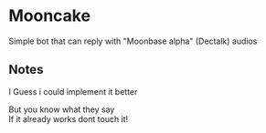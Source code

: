 # Mooncake
Simple bot that can reply with "Moonbase alpha" (Dectalk) audios

## Notes
I Guess i could implement it better  
  
But you know what they say  
If it already works dont touch it!
